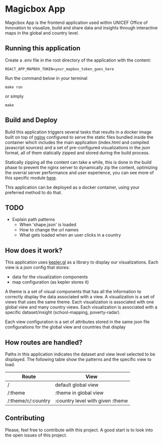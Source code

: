 # Magicbox App

Magicbox App is the frontend application used within UNICEF Office of Innovation to visualize, build and share data and insights through interactive maps in the global and country level.

## Running this application

Create a .env file in the root directory of the application with the content:

```
REACT_APP_MAPBOX_TOKEN=your_mapbox_token_goes_here
```

Run the command below in your terminal

```console
make run
```

or simply

```console
make
```

## Build and Deploy

Build this application triggers several tasks that results in a docker image built on top of [nginx](https://hub.docker.com/_/nginx/) configured to serve the static files bundled inside the container which includes the main application (index.html and compiled javascript sources) and a set of pre-configured visualizations in the json format, all of them statically zipped and stored during the build process.

Statically zipping all the content can take a while, this is done in the build phase to prevent the nginx server to dynamically zip the content, optimizing the overral server performance and user experience, you can see more of this specific module [here](http://nginx.org/en/docs/http/ngx_http_gzip_static_module.html).

This application can be deployed as a docker container, using your preferred method to do that.

## TODO
  * Explain path patterns
    * When 'shape.json' is loaded
    * How to change the url names
    * What gets loaded when an user clicks in a country

## How does it work?

This application uses [kepler.gl](https://github.com/keplergl/kepler.gl) as a library to display our visualizations. Each view is a json config that stores:
  - data for the visualization components
  - map configuration (as kepler stores it)

A theme is a set of visual components that has all the information to correctly display the data associated with a view. A visualization is a set of views that uses the same theme. Each visualization is associated with one global view and many country views. Each visualization is associated with a specific dataset/insight (school-mapping, poverty-radar).

Each view configuration is a set of attributes stored in the same json file configurations for the global view and countries that display

## How routes are handled?

Paths in this application indicates the dataset and view level selected to be displayed. The following table show the patterns and the specific view to load.

| Route              | View                                      |
|--------------------|-------------------------------------------|
| /                  | default global view                       |
| /:theme            | :theme in global view                     |
| /:theme/c/:country | :country level with given :theme          |

## Contributing

Please, feel free to contribute with this project. A good start is to look into the open issues of this project.

